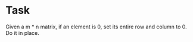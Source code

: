 # Task

Given a m * n matrix, if an element is 0, set its entire row and column to 0.
Do it in place.
